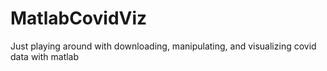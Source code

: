 # MatlabCovidViz
Just playing around with downloading, manipulating, and visualizing covid data with matlab
